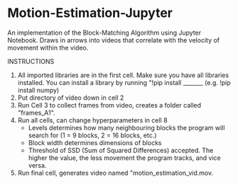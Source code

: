 # Motion-Estimation-Jupyter



An implementation of the Block-Matching Algorithm using Jupyter Notebook. Draws in arrows into videos that correlate with the velocity of movement within the video. 

INSTRUCTIONS

1. All imported libraries are in the first cell. Make sure you have all libraries installed. You can install a library by running "!pip install _______ (e.g. !pip install numpy)
2. Put directory of video down in cell 2
3. Run Cell 3 to collect frames from video, creates a folder called "frames_A1". 
4. Run all cells, can change hyperparameters in cell 8
	- Levels determines how many neighbouring blocks the program will search for (1 = 9 blocks, 2 = 16 blocks, etc.)
	- Block width determines dimensions of blocks
	- Threshold of SSD (Sum of Squared Differences) accepted. The higher the value, the less movement the program tracks, and vice versa.
5. Run final cell, generates video named "motion_estimation_vid.mov.
